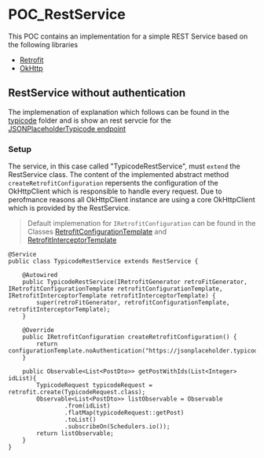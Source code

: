 # POC_RestService
This POC contains an implementation for a simple REST Service based on the following libraries
* [Retrofit](https://square.github.io/retrofit/)
* [OkHttp](https://square.github.io/okhttp/#examples)
## RestService without authentication
The implemenation of explanation which follows can be found in the [typicode](https://github.com/BMSGIBB/POC_RestClient/tree/master/src/main/java/com/test/restclientlibrary/restclient/test/jsontypicode) folder and is show an rest servcie for the [JSONPlaceholderTypicode endpoint](https://github.com/BMSGIBB/POC_RestClient/tree/master/src/main/java/com/test/restclientlibrary/restclient/test/jsontypicode)
### Setup
The service, in this case called "TypicodeRestService", must `extend` the RestService class. The content of the implemented abstract method `createRetrofitConfiguration`
repersents the configuration of the OkHttpClient which is responsible to handle every request. Due to perofmance reasons all OkHttpClient instance are using a core OkHttpClient
which is provided by the RestService.

> Default implemenation for `IRetrofitConfiguration` can be found in the Classes [RetrofitConfigurationTemplate](https://github.com/BMSGIBB/POC_RestClient/blob/master/src/main/java/com/test/restclientlibrary/restclient/supply/RetrofitConfigurationTemplate.java) and [RetrofitInterceptorTemplate](https://github.com/BMSGIBB/POC_RestClient/blob/master/src/main/java/com/test/restclientlibrary/restclient/supply/RetrofitInterceptorTemplate.java)

```
@Service
public class TypicodeRestService extends RestService {

    @Autowired
    public TypicodeRestService(IRetrofitGenerator retroFitGenerator, IRetrofitConfigurationTemplate retrofitConfigurationTemplate, IRetrofitInterceptorTemplate retrofitInterceptorTemplate) {
        super(retroFitGenerator, retrofitConfigurationTemplate, retrofitInterceptorTemplate);
    }

    @Override
    public IRetrofitConfiguration createRetrofitConfiguration() {
        return configurationTemplate.noAuthentication("https://jsonplaceholder.typicode.com");
    }

    public Observable<List<PostDto>> getPostWithIds(List<Integer> idList){
        TypicodeRequest typicodeRequest = retrofit.create(TypicodeRequest.class);
        Observable<List<PostDto>> listObservable = Observable
                .from(idList)
                .flatMap(typicodeRequest::getPost)
                .toList()
                .subscribeOn(Schedulers.io());
        return listObservable;
    }
}
```
